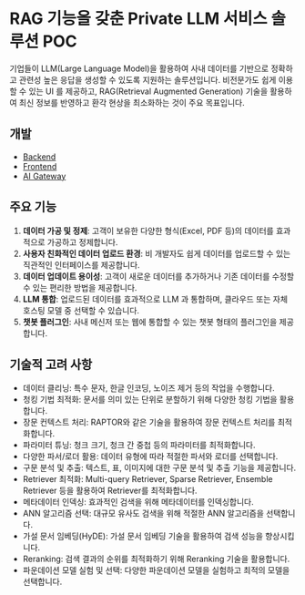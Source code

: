 # RAG 기능을 갖춘 Private LLM 서비스 솔루션 POC

기업들이 LLM(Large Language Model)을 활용하여 사내 데이터를 기반으로 정확하고 관련성 높은 응답을 생성할 수 있도록 지원하는 솔루션입니다.
비전문가도 쉽게 이용할 수 있는 UI 를 제공하고,
RAG(Retrieval Augmented Generation) 기술을 활용하여 최신 정보를 반영하고 환각 현상을 최소화하는 것이 주요 목표입니다.

## 개발

- [Backend](backend)
- [Frontend](frontend)
- [AI Gateway](gateway)

## 주요 기능

1. **데이터 가공 및 정제**: 고객이 보유한 다양한 형식(Excel, PDF 등)의 데이터를 효과적으로 가공하고 정제합니다.
2. **사용자 친화적인 데이터 업로드 환경**: 비 개발자도 쉽게 데이터를 업로드할 수 있는 직관적인 인터페이스를 제공합니다.
3. **데이터 업데이트 용이성**: 고객이 새로운 데이터를 추가하거나 기존 데이터를 수정할 수 있는 편리한 방법을 제공합니다.
4. **LLM 통합**: 업로드된 데이터를 효과적으로 LLM 과 통합하며, 클라우드 또는 자체 호스팅 모델 중 선택할 수 있습니다.
5. **챗봇 플러그인**: 사내 메신저 또는 웹에 통합할 수 있는 챗봇 형태의 플러그인을 제공합니다.

## 기술적 고려 사항

- 데이터 클리닝: 특수 문자, 한글 인코딩, 노이즈 제거 등의 작업을 수행합니다.
- 청킹 기법 최적화: 문서를 의미 있는 단위로 분할하기 위해 다양한 청킹 기법을 활용합니다.
- 장문 컨텍스트 처리: RAPTOR와 같은 기술을 활용하여 장문 컨텍스트 처리를 최적화합니다.
- 파라미터 튜닝: 청크 크기, 청크 간 중첩 등의 파라미터를 최적화합니다.
- 다양한 파서/로더 활용: 데이터 유형에 따라 적절한 파서와 로더를 선택합니다.
- 구문 분석 및 추출: 텍스트, 표, 이미지에 대한 구문 분석 및 추출 기능을 제공합니다.
- Retriever 최적화: Multi-query Retriever, Sparse Retriever, Ensemble Retriever 등을 활용하여 Retriever를 최적화합니다.
- 메타데이터 인덱싱: 효과적인 검색을 위해 메타데이터를 인덱싱합니다.
- ANN 알고리즘 선택: 대규모 유사도 검색을 위해 적절한 ANN 알고리즘을 선택합니다.
- 가설 문서 임베딩(HyDE): 가설 문서 임베딩 기술을 활용하여 검색 성능을 향상시킵니다.
- Reranking: 검색 결과의 순위를 최적화하기 위해 Reranking 기술을 활용합니다.
- 파운데이션 모델 실험 및 선택: 다양한 파운데이션 모델을 실험하고 최적의 모델을 선택합니다.
